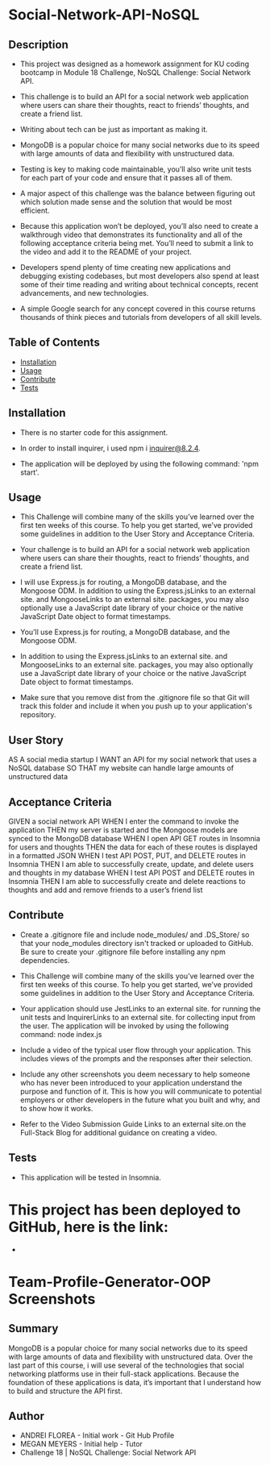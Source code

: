 # Social-Network-API-NoSQL



 ## Description 

- This project was designed as a homework assignment for KU coding bootcamp in Module 18 Challenge, NoSQL Challenge: Social Network API.

- This challenge is to build an API for a social network web application where users can share their thoughts, react to friends’ thoughts, and create a friend list.

-  Writing about tech can be just as important as making it.

- MongoDB is a popular choice for many social networks due to its speed with large amounts of data and flexibility with unstructured data.

- Testing is key to making code maintainable, you’ll also write unit tests for each part of your code and ensure that it passes all of them.


- A major aspect of this challenge was the balance between figuring out which solution made sense and the solution that would be most efficient.

- Because this application won’t be deployed, you’ll also need to create a walkthrough video that demonstrates its functionality and all of the following acceptance criteria being met. You’ll need to submit a link to the video and add it to the README of your project.

- Developers spend plenty of time creating new applications and debugging existing codebases, but most developers also spend at least some of their time reading and writing about technical concepts, recent advancements, and new technologies.

- A simple Google search for any concept covered in this course returns thousands of think pieces and tutorials from developers of all skill levels.



 ## Table of Contents

  - [Installation](#installation)
  - [Usage](#usage)
  - [Contribute](#contribute)
  - [Tests](#tests)
 
 
 
 ## Installation

  - There is no starter code for this assignment.

  - In order to install inquirer, i used npm i inquirer@8.2.4.

  - The application will be deployed by using the following command: 'npm start'.



## Usage

  - This Challenge will combine many of the skills you’ve learned over the first ten weeks of this course. To help you get started, we’ve provided some guidelines in addition to the User Story and Acceptance Criteria.

  - Your challenge is to build an API for a social network web application where users can share their thoughts, react to friends’ thoughts, and create a friend list.

  - I will use Express.js for routing, a MongoDB database, and the Mongoose ODM. In addition to using the Express.jsLinks to an external site. and MongooseLinks to an external site. packages, you may also optionally use a JavaScript date library of your choice or the native JavaScript Date object to format timestamps.

  -  You’ll use Express.js for routing, a MongoDB database, and the Mongoose ODM.

  -  In addition to using the Express.jsLinks to an external site. and MongooseLinks to an external site. packages, you may also optionally use a JavaScript date library of your choice or the native JavaScript Date object to format timestamps.

  - Make sure that you remove dist from the .gitignore file so that Git will track this folder and include it when you push up to your application's repository.
  




## User Story

AS A social media startup
I WANT an API for my social network that uses a NoSQL database
SO THAT my website can handle large amounts of unstructured data


## Acceptance Criteria

GIVEN a social network API
WHEN I enter the command to invoke the application
THEN my server is started and the Mongoose models are synced to the MongoDB database
WHEN I open API GET routes in Insomnia for users and thoughts
THEN the data for each of these routes is displayed in a formatted JSON
WHEN I test API POST, PUT, and DELETE routes in Insomnia
THEN I am able to successfully create, update, and delete users and thoughts in my database
WHEN I test API POST and DELETE routes in Insomnia
THEN I am able to successfully create and delete reactions to thoughts and add and remove friends to a user’s friend list


 ## Contribute 

 -  Create a .gitignore file and include node_modules/ and .DS_Store/ so that your node_modules directory isn't tracked or uploaded to GitHub. Be sure to create your .gitignore file before installing any npm dependencies.

- This Challenge will combine many of the skills you’ve learned over the first ten weeks of this course. To help you get started, we’ve provided some guidelines in addition to the User Story and Acceptance Criteria.

- Your application should use JestLinks to an external site. for running the unit tests and InquirerLinks to an external site. for collecting input from the user. The application will be invoked by using the following command:
node index.js

- Include a video of the typical user flow through your application. This includes views of the prompts and the responses after their selection.

- Include any other screenshots you deem necessary to help someone who has never been introduced to your application understand the purpose and function of it. This is how you will communicate to potential employers or other developers in the future what you built and why, and to show how it works.

- Refer to the Video Submission Guide Links to an external site.on the Full-Stack Blog for additional guidance on creating a video.
  
## Tests

  - This application will be tested in Insomnia.

 

  # This project has been deployed to GitHub, here is the link:

  * 


  # Team-Profile-Generator-OOP Screenshots
  
  

 


## Summary

MongoDB is a popular choice for many social networks due to its speed with large amounts of data and flexibility with unstructured data. Over the last part of this course, i will use several of the technologies that social networking platforms use in their full-stack applications. Because the foundation of these applications is data, it’s important that I understand how to build and structure the API first.



## Author
 * ANDREI FLOREA - Initial work - Git Hub Profile
 * MEGAN MEYERS - Initial help - Tutor
 * Challenge 18 | NoSQL Challenge: Social Network API
